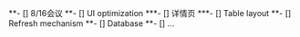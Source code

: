 **- [] 8/16会议
**- [] UI optimization
***- [] 详情页
***- [] Table layout
**- [] Refresh mechanism
**- [] Database
**- [] ...